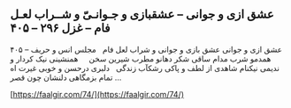 ## عشق ازی و جوانی – عشقبازی و جـوانـیّ و شــراب لعـل فام – غزل ۲۹۶ – ۴۰۵


۴۰۵ &#8211; عشق ازی و جوانی عشق بازی و جوانی و شراب لعل فام   مجلس انس و حریف همدمو شرب مدام ساقی شکر دهانو مطرب شیرین سخن     همنشینی نیک کردار و ندیمی نیکنام شاهدی از لطف و پاکی رشکآب زندگی   دلبری درحسن و خوبی غیرت اه تمام بزمگاهی دلنشان چون قصر &#8230;

[https://faalgir.com/74/](https://faalgir.com/74/) 